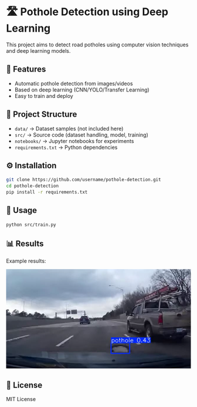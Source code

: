 # 🛣️ Pothole Detection using Deep Learning

This project aims to detect road potholes using computer vision techniques and deep learning models.

## 🚀 Features
- Automatic pothole detection from images/videos
- Based on deep learning (CNN/YOLO/Transfer Learning)
- Easy to train and deploy

## 📂 Project Structure
- `data/` → Dataset samples (not included here)
- `src/` → Source code (dataset handling, model, training)
- `notebooks/` → Jupyter notebooks for experiments
- `requirements.txt` → Python dependencies

## ⚙️ Installation
```bash
git clone https://github.com/username/pothole-detection.git
cd pothole-detection
pip install -r requirements.txt
```

## 🏃 Usage
```bash
python src/train.py
```

## 📊 Results
Example results:

![Sample Result](output/output.png)

## 📜 License
MIT License
